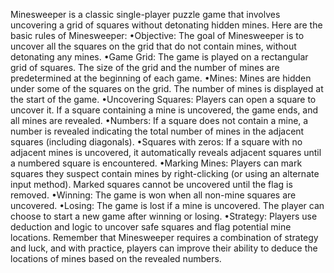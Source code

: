 
Minesweeper is a classic single-player puzzle game that involves uncovering a grid of squares without detonating hidden mines. Here are the basic rules of Minesweeper:
•Objective: The goal of Minesweeper is to uncover all the squares on the grid that do not contain mines, without detonating any mines.
•Game Grid: The game is played on a rectangular grid of squares. The size of the grid and the number of mines are predetermined at the beginning of each game.
•Mines: Mines are hidden under some of the squares on the grid. The number of mines is displayed at the start of the game.
•Uncovering Squares: Players can open a square to uncover it. If a square containing a mine is uncovered, the game ends, and all mines are revealed.
•Numbers: If a square does not contain a mine, a number is revealed indicating the total number of mines in the adjacent squares (including diagonals).
•Squares with zeros: If a square with no adjacent mines is uncovered, it automatically reveals adjacent squares until a numbered square is encountered.
•Marking Mines: Players can mark squares they suspect contain mines by right-clicking (or using an alternate input method). Marked squares cannot be uncovered until the flag is removed.
•Winning: The game is won when all non-mine squares are uncovered.
•Losing: The game is lost if a mine is uncovered. The player can choose to start a new game after winning or losing.
•Strategy: Players use deduction and logic to uncover safe squares and flag potential mine locations. Remember that Minesweeper requires a combination of strategy and luck, and with practice, players can improve their ability to deduce the locations of mines based on the revealed numbers.
